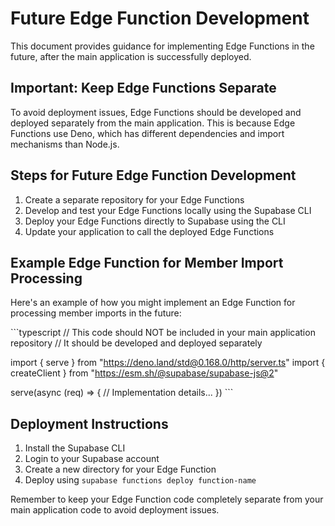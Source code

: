 # Future Edge Function Development

This document provides guidance for implementing Edge Functions in the future, after the main application is successfully deployed.

## Important: Keep Edge Functions Separate

To avoid deployment issues, Edge Functions should be developed and deployed separately from the main application. This is because Edge Functions use Deno, which has different dependencies and import mechanisms than Node.js.

## Steps for Future Edge Function Development

1. Create a separate repository for your Edge Functions
2. Develop and test your Edge Functions locally using the Supabase CLI
3. Deploy your Edge Functions directly to Supabase using the CLI
4. Update your application to call the deployed Edge Functions

## Example Edge Function for Member Import Processing

Here's an example of how you might implement an Edge Function for processing member imports in the future:

\`\`\`typescript
// This code should NOT be included in your main application repository
// It should be developed and deployed separately

import { serve } from "https://deno.land/std@0.168.0/http/server.ts"
import { createClient } from "https://esm.sh/@supabase/supabase-js@2"

serve(async (req) => {
  // Implementation details...
})
\`\`\`

## Deployment Instructions

1. Install the Supabase CLI
2. Login to your Supabase account
3. Create a new directory for your Edge Function
4. Deploy using `supabase functions deploy function-name`

Remember to keep your Edge Function code completely separate from your main application code to avoid deployment issues.
